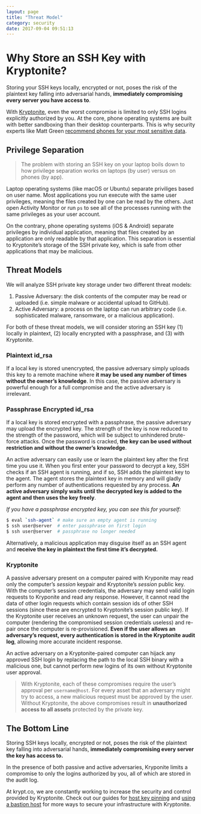 ```yaml
---
layout: page
title: "Threat Model"
category: security
date: 2017-09-04 09:51:13
---
```

# Why Store an SSH Key with Kryptonite?
Storing your SSH keys locally, encrypted or not, poses the risk of the plaintext key falling into adversarial hands, __immediately compromising every server you have access to__.

With [Kryptonite](/), even the worst compromise is limited to only SSH logins explicitly authorized by you. At the core, phone operating systems are built with better sandboxing than their desktop counterparts. This is why security experts like Matt Green [recommend phones for your most sensitive data](https://blog.cryptographyengineering.com/2017/03/05/secure-computing-for-journalists/).

## Privilege Separation
> The problem with storing an SSH key on your laptop boils down to how privilege separation works on laptops (by user) versus on phones (by app).

Laptop operating systems (like macOS or Ubuntu) separate priviliges based on user name. Most applications you run execute with the same user privileges, meaning the files created by one can be read by the others. Just open Activity Monitor or run `ps` to see all of the processes running with the same privileges as your user account.

On the contrary, phone operating systems (iOS & Android) separate privileges by individual application, meaning that files created by an application are only readable by that application. This separation is essential to Kryptonite’s storage of the SSH private key, which is safe from other applications that may be malicious.

## Threat Models
We will analyze SSH private key storage under two different threat models:
1. Passive Adversary: the disk contents of the computer may be read or uploaded (i.e. simple malware or accidental upload to GitHub).
2. Active Adversary: a process on the laptop can run arbitrary code (i.e. sophisticated malware, ransomware, or a malicious application).

For both of these threat models, we will consider storing an SSH key (1) locally in plaintext, (2) locally encrypted with a passphrase, and (3) with Kryptonite.

### Plaintext id_rsa
If a local key is stored unencrypted, the passive adversary simply uploads this key to a remote machine where __it may be used any number of times without the owner’s knowledge__. In this case, the passive adversary is powerful enough for a full compromise and the active adversary is irrelevant.

### Passphrase Encrypted id_rsa
If a local key is stored encrypted with a passphrase, the passive adversary may upload the encrypted key. The strength of the key is now reduced to the strength of the password, which will be subject to unhindered brute-force attacks. Once the password is cracked, __the key can be used without restriction and without the owner’s knowledge__.

An active adversary can easily use or learn the plaintext key after the first time you use it. When you first enter your password to decrypt a key, SSH checks if an SSH agent is running, and if so, SSH adds the plaintext key to the agent. The agent stores the plaintext key in memory and will gladly perform any number of authentications requested by any process. __An active adversary simply waits until the decrypted key is added to the agent and then uses the key freely__.

_If you have a passphrase encrypted key, you can see this for yourself:_
```bash
$ eval `ssh-agent` # make sure an empty agent is running
$ ssh user@server  # enter passphrase on first login
$ ssh user@server  # passphrase no longer needed
```

Alternatively, a malicious application may disguise itself as an SSH agent and __receive the key in plaintext the first time it’s decrypted.__

### Kryptonite
A passive adversary present on a computer paired with Kryponite may read only the computer’s _session_ keypair and Kryptonite’s _session_ public key. With the computer’s session credentials, the adversary may send valid login requests to Kryponite and read any response. However, it cannot read the data of other login requests which contain session ids of other SSH sessions (since these are encrypted to Kryptonite’s session public key). If the Kryptonite user receives an unknown request, the user can unpair the computer (rendering the compromised session credentials useless) and re-pair once the computer is re-provisioned. __Even if the user allows an adversary’s request, every authentication is stored in the Kryptonite audit log__, allowing more accurate incident response.

An active adversary on a Kryptonite-paired computer can hijack any approved SSH login by replacing the path to the local SSH binary with a malicious one, but cannot perform new logins of its own without Kryptonite user approval.

> With Kryptonite, each of these compromises require the user’s approval per `username@host`. For every asset that an adversary might try to access, a new malicious request must be approved by the user. Without Kryptonite, the above compromises result in __unauthorized access to all assets__ protected by the private key.

## The Bottom Line
Storing SSH keys locally, encrypted or not, poses the risk of the plaintext key falling into adversarial hands, __immediately compromising every server the key has access to.__

In the presence of both passive and active adversaries, Kryponite limits a compromise to only the logins authorized by you, all of which are stored in the audit log.

At krypt.co, we are constantly working to increase the security and control provided by Kryptonite. Check out our guides for [host key pinning](/docs/ssh/known-hosts.html) and [using a bastion host](/docs/ssh/using-a-bastion-host.html) for more ways to secure your infrastructure with Kryptonite.
